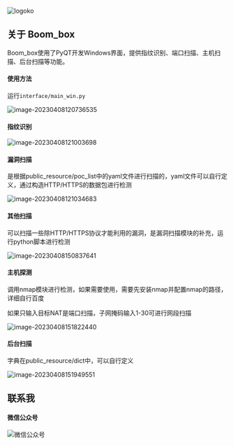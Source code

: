 ![logoko](https://s2.loli.net/2023/04/08/FJUDaG2L5pAbcgV.png)

## 关于 Boom_box

Boom_box使用了PyQT开发Windows界面，提供指纹识别、端口扫描、主机扫描、后台扫描等功能。



#### 使用方法

运行`interface/main_win.py`

![image-20230408120736535](https://s2.loli.net/2023/04/08/fwZpNvr9hs2KFco.png)

#### 指纹识别

![image-20230408121003698](https://s2.loli.net/2023/04/08/K64JDhUQfcMXybz.png)

#### 漏洞扫描

是根据public_resource/poc_list中的yaml文件进行扫描的，yaml文件可以自行定义，通过构造HTTP/HTTPS的数据包进行检测

![image-20230408121034683](https://s2.loli.net/2023/04/08/cNIHrSChoiKkFJX.png)

#### 其他扫描

可以扫描一些除HTTP/HTTPS协议才能利用的漏洞，是漏洞扫描模块的补充，运行python脚本进行检测

![image-20230408150837641](https://s2.loli.net/2023/04/08/eMpatYnScTsdOgH.png)

#### 主机探测

调用nmap模块进行检测，如果需要使用，需要先安装nmap并配置nmap的路径，详细自行百度

如果只输入目标NAT是端口扫描，子网掩码输入1-30可进行网段扫描

![image-20230408151822440](https://s2.loli.net/2023/04/08/ZDNslixkdTyrVS4.png)

#### 后台扫描

字典在public_resource/dict中，可以自行定义

![image-20230408151949551](https://s2.loli.net/2023/04/08/r5ukXxRsSl2YOyo.png)



## 联系我

#### 微信公众号

![微信公众号](https://s2.loli.net/2023/04/08/E5L7TdCtSPgpHsY.jpg)



